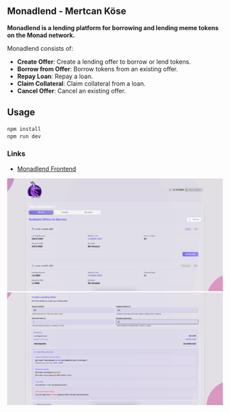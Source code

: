 ## Monadlend - Mertcan Köse

**Monadlend is a lending platform for borrowing and lending meme tokens on the Monad network.**

Monadlend consists of:

- **Create Offer**: Create a lending offer to borrow or lend tokens.
- **Borrow from Offer**: Borrow tokens from an existing offer.
- **Repay Loan**: Repay a loan.
- **Claim Collateral**: Claim collateral from a loan.
- **Cancel Offer**: Cancel an existing offer.

## Usage

```bash
npm install
npm run dev
```

### Links

- [Monadlend Frontend](https://monadlend.hiddenz.one/)

![Screenshot](https://github.com/mertcankose/monadlend/blob/main/src/assets/ss1.png)
![Screenshot](https://github.com/mertcankose/monadlend/blob/main/src/assets/ss2.png)
